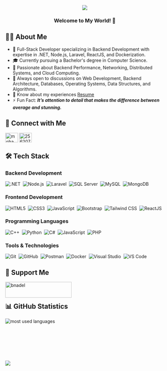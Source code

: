 <!-- Typing SVG by DenverCoder1 - https://github.com/DenverCoder1/readme-typing-svg -->
<p align="center">
  <a href="https://github.com/DenverCoder1/readme-typing-svg">
    <img src="https://readme-typing-svg.herokuapp.com/?lines=Full-Stack%20developer;Passionate%20Backend%20Developer;Computer%20Science%20Student;Always%20learning%20new%20things&font=Fira%20Code&center=true&width=440&height=45&color=f75c7e&vCenter=true&size=22">
  </a>
</p> 

<h3 align="center">
  Welcome to My World! 🚀
</h3>

## 👨‍💻 About Me

- 🏢 Full-Stack Developer specializing in Backend Development with expertise in .NET, Node.js, Laravel, ReactJS, and Dockerization.
- 🎓 Currently pursuing a Bachelor's degree in Computer Science.
- 🌱 Passionate about Backend Performance, Networking, Distributed Systems, and Cloud Computing.
- 💬 Always open to discussions on Web Development, Backend Architecture, Databases, Operating Systems, Data Structures, and Algorithms.
- 📄 Know about my experiences [Resume](https://drive.google.com/file/d/1FFfqj9z0w-gXAIO4EcS8ktG9Cg4JTV6x/view?usp=drive_link)
- ⚡ Fun Fact: ***It’s attention to detail that makes the difference between average and stunning.***

## 🤝 Connect with Me

<a href="https://linkedin.com/in/mohamed2-adel" target="blank"><img align="center" src="https://raw.githubusercontent.com/rahuldkjain/github-profile-readme-generator/master/src/images/icons/Social/linked-in-alt.svg" alt="mohamed2-adel" height="30" width="40" /></a>
<a href="https://stackoverflow.com/users/25620750" target="blank"><img align="center" src="https://raw.githubusercontent.com/rahuldkjain/github-profile-readme-generator/master/src/images/icons/Social/stack-overflow.svg" alt="25620750" height="30" width="40" /></a>

## 🛠️ Tech Stack

### Backend Development
![.NET](https://img.shields.io/badge/-.NET-512BD4?style=flat&logo=dotnet&logoColor=white)&nbsp;
![Node.js](https://img.shields.io/badge/-Node.js-339933?style=flat&logo=node.js&logoColor=white)&nbsp;
![Laravel](https://img.shields.io/badge/-Laravel-FF2D20?style=flat&logo=laravel&logoColor=white)&nbsp;
![SQL Server](https://img.shields.io/badge/-SQL%20Server-CC2927?style=flat&logo=microsoft-sql-server&logoColor=white)&nbsp;
![MySQL](https://img.shields.io/badge/-MySQL-4479A1?style=flat&logo=mysql&logoColor=white)&nbsp;
![MongoDB](https://img.shields.io/badge/-MongoDB-47A248?style=flat&logo=mongodb&logoColor=white)&nbsp;

### Frontend Development
![HTML5](https://img.shields.io/badge/-HTML5-E34F26?style=flat&logo=html5&logoColor=white)&nbsp;
![CSS3](https://img.shields.io/badge/-CSS3-1572B6?style=flat&logo=css3&logoColor=white)&nbsp;
![JavaScript](https://img.shields.io/badge/-JavaScript-F7DF1E?style=flat&logo=javascript&logoColor=black)&nbsp;
![Bootstrap](https://img.shields.io/badge/-Bootstrap-7952B3?style=flat&logo=bootstrap&logoColor=white)&nbsp;
![Tailwind CSS](https://img.shields.io/badge/-Tailwind%20CSS-06B6D4?style=flat&logo=tailwindcss&logoColor=white)&nbsp;
![ReactJS](https://img.shields.io/badge/-ReactJS-61DAFB?style=flat&logo=react&logoColor=white)&nbsp;

### Programming Languages
![C++](https://img.shields.io/badge/-C++-00599C?style=flat&logo=c%2B%2B&logoColor=white)&nbsp;
![Python](https://img.shields.io/badge/-Python-3776AB?style=flat&logo=python&logoColor=white)&nbsp;
![C#](https://img.shields.io/badge/-CSharp-239120?style=flat&logo=c-sharp&logoColor=white)&nbsp;
![JavaScript](https://img.shields.io/badge/-JavaScript-F7DF1E?style=flat&logo=javascript&logoColor=black)&nbsp;
![PHP](https://img.shields.io/badge/-PHP-777BB4?style=flat&logo=php&logoColor=white)&nbsp;

### Tools & Technologies
![Git](https://img.shields.io/badge/-Git-F05032?style=flat&logo=git&logoColor=white)&nbsp;
![GitHub](https://img.shields.io/badge/-GitHub-181717?style=flat&logo=github)&nbsp;
![Postman](https://img.shields.io/badge/-Postman-FF6C37?style=flat&logo=postman&logoColor=white)&nbsp;
![Docker](https://img.shields.io/badge/-Docker-2496ED?style=flat&logo=docker&logoColor=white)&nbsp;
![Visual Studio](https://img.shields.io/badge/-Visual%20Studio-5C2D91?style=flat&logo=visual-studio&logoColor=white)&nbsp;
![VS Code](https://img.shields.io/badge/-VS%20Code-007ACC?style=flat&logo=visual-studio-code&logoColor=white)&nbsp;

## 💸 Support Me
<p><a href="https://ko-fi.com/bnadel"> <img align="left" src="https://cdn.ko-fi.com/cdn/kofi3.png?v=3" height="50" width="210" alt="bnadel" /></a></p><br><br>

## 📊 GitHub Statistics

<img align="left" src="https://github-readme-stats.vercel.app/api/top-langs?username=Mohamed-Adel23&show_icons=true&locale=en&layout=compact&theme=radical" alt="most used languages" />

<br><br><br><br><br><br><br>

<a href="https://komarev.com/ghpvc/?username=Mohamed-Adel23&style=for-the-badge">
    <img align="center" src="https://komarev.com/ghpvc/?username=Mohamed-Adel23&style=for-the-badge">
</a>
